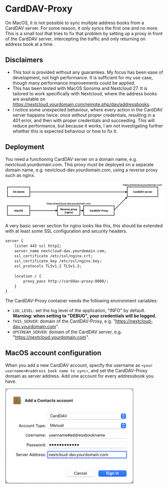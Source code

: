 # CardDAV-Proxy

On MacOS, it is not possible to sync multiple address books from a CardDAV server. For some reason, it only syncs the
first one and no more. This is a small tool that tries to fix that problem by setting up a proxy in front of the
CardDAV server, intercepting the traffic and only returning on address book at a time.

## Disclaimers

* This tool is provided without any guarantees. My focus has been ease of development, not high performance. It is
  sufficient for my use case, though many performance improvements could be applied.
* This has been tested with MacOS Sonoma and Nextcloud 27. It is tailored to work specifically with Nextcloud, where the
  address books are available on https://nextcloud.yourdomain.com/remote.php/dav/addressbooks.
* I notice some unexpected behaviour, where every action in the CardDAV server happens twice: once without proper
  credentials, resulting in a 401 error, and then with proper credentials and succeeding. This will reduce performance,
  but because it works, I am not investigating further whether this is expected behaviour or how to fix it.

## Deployment

You need a functioning CardDAV server on a domain name, e.g. nextcloud.yourdomain.com. This proxy must be deployed on a
separate domain name, e.g. nextcloud-dav.yourdomain.com, using a reverse proxy such as nginx.

![proxy setup](img/CardDAV-Proxy.png)

A very basic server section for nginx looks like this, this should be extended with at least some SSL configuration and
security headers.

```
server {
    listen 443 ssl http2;
    server_name nextcloud-dav.yourdomain.com;
    ssl_certificate /etc/ssl/nginx.crt;
    ssl_certificate_key /etc/ssl/nginx.key;
    ssl_protocols TLSv1.2 TLSv1.3;

    location / {
        proxy_pass http://carddav-proxy:8000/;
    }
}
```

The CardDAV-Proxy container needs the following environment variables:

* `LOG_LEVEL`: set the log level of the application, "INFO" by default. **Warning: when setting to "DEBUG", your
  credentials will be logged.**
* `THIS_SERVER`: domain of the CardDAV-Proxy, e.g. "https://nextcloud-dav.yourdomain.com".
* `UPSTREAM_SERVER`: domain of the CardDAV server, e.g. "https://nextcloud.yourdomain.com".

## MacOS account configuration

When you add a new CardDAV account, specify the username as `<your username>#<address book name to sync>`, and set the
CardDAV-Proxy domain as server address. Add one account for every addressbook you have.

![macos configuration](img/MacOS-account-configuration.png)
